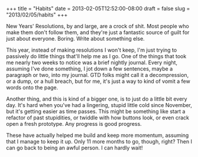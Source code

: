 +++
title = "Habits"
date = 2013-02-05T12:52:00-08:00
draft = false
slug = "2013/02/05/habits"
+++

New Years' Resolutions, by and large, are a crock of shit.  Most people who make them don't follow them, and they're just a fantastic source of guilt for just about everyone.  Boring.  Write about something else.

This year, instead of making resolutions I won't keep, I'm just trying to passively do little things that'll help me as I go.  One of the things that took me nearly two weeks to notice was a brief nightly journal.  Every night, assuming I've done something, I jot down a few sentences, maybe a paragraph or two, into my journal.  GTD folks might call it a decompression, or a dump, or a hull breach, but for me, it's just a way to kind of vomit a few words onto the page.

Another thing, and this is kind of a bigger one, is to just do a little bit every day.  It's hard when you've had a lingering, stupid little cold since November, but it's getting easier as time passes.  This might be something like start a refactor of past stupidities, or twiddle with how buttons look, or even crack open a fresh prototype.  Any progress is good progress.

These have actually helped me build and keep more momentum, assuming that I manage to keep it up.  Only 11 more months to go, though, right?  Then I can go back to being an awful person.  I can hardly wait!